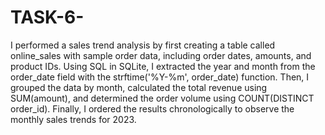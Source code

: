 # TASK-6-



I performed a sales trend analysis by first creating a table called online_sales with sample order data, including order dates, amounts, and product IDs. Using SQL in SQLite, I extracted the year and month from the order_date field with the strftime('%Y-%m', order_date) function. Then, I grouped the data by month, calculated the total revenue using SUM(amount), and determined the order volume using COUNT(DISTINCT order_id). Finally, I ordered the results chronologically to observe the monthly sales trends for 2023.
